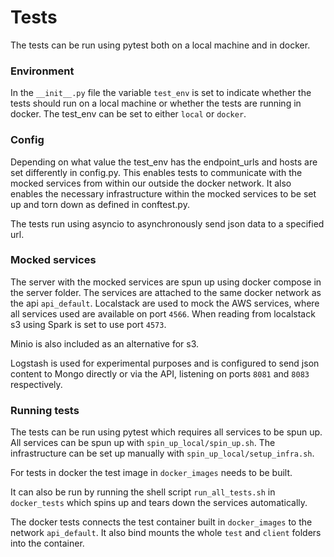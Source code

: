 # Tests

The tests can be run using pytest both on a local machine and in docker.

### Environment
In the ```__init__.py``` file the variable ```test_env``` is set to indicate whether the tests should run on a local machine
or whether the tests are running in docker.
The test_env can be set to either ```local``` or ```docker```.

### Config
Depending on what value the test_env has the endpoint_urls and hosts are set differently in config.py.
This enables tests to communicate with the mocked services from within our outside the docker network.
It also enables the necessary infrastructure within the mocked services to be set up and torn down as defined in
conftest.py.

The tests run using asyncio to asynchronously send json data to a specified url.

### Mocked services
The server with the mocked services are spun up using docker compose in the server folder.
The services are attached to the same docker network as the api ```api_default```.
Localstack are used to mock the AWS services, where all services used are available on port ```4566```.
When reading from localstack s3 using Spark is set to use port ```4573```.

Minio is also included as an alternative for s3.

Logstash is used for experimental purposes and is configured to send json content to Mongo directly or via the API,
listening on ports ```8081``` and ```8083``` respectively.

### Running tests
The tests can be run using pytest which requires all services to be spun up.
All services can be spun up with ```spin_up_local/spin_up.sh```.
The infrastructure can be set up manually with ```spin_up_local/setup_infra.sh```.

For tests in docker the test image in ```docker_images``` needs to be built.

It can also be run by running the shell script ```run_all_tests.sh``` in ```docker_tests```
which spins up and tears down the services automatically.

The docker tests connects the test container built in ```docker_images``` to the network ```api_default```.
It also bind mounts the whole ```test```  and ```client``` folders into the container.
